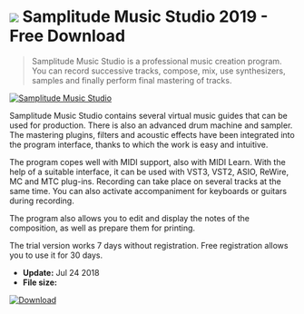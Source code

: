 # ![](https://cdn.softexe.net/static/icon/4/samplitude-music-studio-10006.png) Samplitude Music Studio 2019 - Free Download

> Samplitude Music Studio is a professional music creation program. You can record successive tracks, compose, mix, use synthesizers, samples and finally perform final mastering of tracks.

[![Samplitude Music Studio](https://gallery.dpcdn.pl/imgc/Tools/71558/g_-_420x350_1.5_-_x20160926163602_0.png)](https://softexe.net/win/multimedia/audio-sound/samplitude-music-studio:pRRRf.html)

Samplitude Music Studio contains several virtual music guides that can be used for production. There is also an advanced drum machine and sampler. The mastering plugins, filters and acoustic effects have been integrated into the program interface, thanks to which the work is easy and intuitive. 
 
 
 The program copes well with MIDI support, also with MIDI Learn. With the help of a suitable interface, it can be used with VST3, VST2, ASIO, ReWire, MC and MTC plug-ins. Recording can take place on several tracks at the same time. You can also activate accompaniment for keyboards or guitars during recording. 
 
 
 The program also allows you to edit and display the notes of the composition, as well as prepare them for printing. 
 
 
 The trial version works 7 days without registration. Free registration allows you to use it for 30 days.


- **Update:** Jul 24 2018
- **File size:** 

[![Download](https://cdn.softexe.net/static/img/download.png)](https://softexe.net/win/multimedia/audio-sound/samplitude-music-studio:pRRRf.html)

